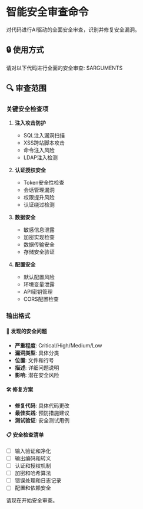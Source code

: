 # 智能安全审查命令

对代码进行AI驱动的全面安全审查，识别并修复安全漏洞。

## 🔒 使用方式

请对以下代码进行全面的安全审查: $ARGUMENTS

## 🔍 审查范围

### 关键安全检查项
1. **注入攻击防护**
   - SQL注入漏洞扫描
   - XSS跨站脚本攻击
   - 命令注入风险
   - LDAP注入检测

2. **认证授权安全**
   - Token安全性检查
   - 会话管理漏洞
   - 权限提升风险
   - 认证绕过检测

3. **数据安全**
   - 敏感信息泄露
   - 加密实现检查
   - 数据传输安全
   - 存储安全验证

4. **配置安全**
   - 默认配置风险
   - 环境变量泄露
   - API密钥管理
   - CORS配置检查

### 输出格式

#### 🚨 发现的安全问题
- **严重程度**: Critical/High/Medium/Low
- **漏洞类型**: 具体分类
- **位置**: 文件和行号
- **描述**: 详细问题说明
- **影响**: 潜在安全风险

#### 🛠️ 修复方案
- **修复代码**: 具体代码更改
- **最佳实践**: 预防措施建议
- **测试验证**: 安全测试用例

#### 📋 安全检查清单
- [ ] 输入验证和净化
- [ ] 输出编码和转义
- [ ] 认证和授权机制
- [ ] 加密和哈希算法
- [ ] 错误处理和日志记录
- [ ] 配置和依赖安全

请现在开始安全审查。